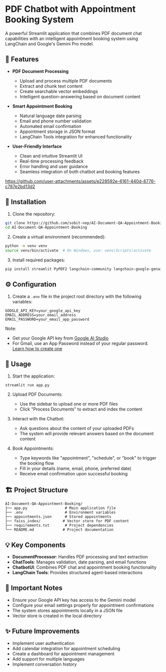 # PDF Chatbot with Appointment Booking System

A powerful Streamlit application that combines PDF document chat capabilities with an intelligent appointment booking system using LangChain and Google's Gemini Pro model.

## 🌟 Features

- **PDF Document Processing**
  - Upload and process multiple PDF documents
  - Extract and chunk text content
  - Create searchable vector embeddings
  - Intelligent question-answering based on document content

- **Smart Appointment Booking**
  - Natural language date parsing
  - Email and phone number validation
  - Automated email confirmation
  - Appointment storage in JSON format
  - LangChain Tools integration for enhanced functionality

- **User-Friendly Interface**
  - Clean and intuitive Streamlit UI
  - Real-time processing feedback
  - Error handling and user guidance
  - Seamless integration of both chatbot and booking features
 


https://github.com/user-attachments/assets/e228592e-6161-440d-8776-c787e2bd13d2



## 🚀 Installation

1. Clone the repository:
```bash
git clone https://github.com/sobit-nep/AI-Document-QA-Appointment-Booking.git
cd AI-Document-QA-Appointment-Booking
```

2. Create a virtual environment (recommended):
```bash
python -m venv venv
source venv/bin/activate  # On Windows, use: venv\Scripts\activate
```

3. Install required packages:
```bash
pip install streamlit PyPDF2 langchain-community langchain-google-genai python-dotenv validators email-validator google-generativeai faiss-cpu
```

## ⚙️ Configuration

1. Create a `.env` file in the project root directory with the following variables:
```env
GOOGLE_API_KEY=your_google_api_key
EMAIL_ADDRESS=your_email_address
EMAIL_PASSWORD=your_email_app_password
```

Note: 
- Get your Google API key from [Google AI Studio](https://aistudio.google.com/apikey)
- For Gmail, use an App Password instead of your regular password. [Learn how to create one](https://support.google.com/accounts/answer/185833?hl=en)

## 🚀 Usage

1. Start the application:
```bash
streamlit run app.py
```

2. Upload PDF Documents:
   - Use the sidebar to upload one or more PDF files
   - Click "Process Documents" to extract and index the content

3. Interact with the Chatbot:
   - Ask questions about the content of your uploaded PDFs
   - The system will provide relevant answers based on the document content

4. Book Appointments:
   - Type keywords like "appointment", "schedule", or "book" to trigger the booking flow
   - Fill in your details (name, email, phone, preferred date)
   - Receive email confirmation upon successful booking

## 🏗️ Project Structure

```
AI-Document-QA-Appointment-Booking/
├── app.py                 # Main application file
├── .env                   # Environment variables
├── appointments.json      # Stored appointments
├── faiss_index/          # Vector store for PDF content
├── requirements.txt       # Project dependencies
└── README.md             # Project documentation
```

## 💡 Key Components

- **DocumentProcessor**: Handles PDF processing and text extraction
- **ChatTools**: Manages validation, date parsing, and email functions
- **ChatbotUI**: Combines PDF chat and appointment booking functionality
- **LangChain Tools**: Provides structured agent-based interactions

## 📝 Important Notes

- Ensure your Google API key has access to the Gemini model
- Configure your email settings properly for appointment confirmations
- The system stores appointments locally in a JSON file
- Vector store is created in the local directory



## ✨ Future Improvements

- Implement user authentication
- Add calendar integration for appointment scheduling
- Create a dashboard for appointment management
- Add support for multiple languages
- Implement conversation history
